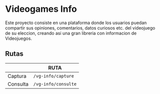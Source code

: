 # Videogames Info

  Este proyecto consiste en una plataforma donde los usuarios puedan compartir
  sus opiniones, comentarios, datos curiosos etc. del videojuego de su
  eleccion, creando asi una gran libreria con informacion de Videojuegos.

## Rutas

|                |RUTA                          
|----------------|-------------------------------|
|Captura         |`/vg-info/capture`            |
|Consulta        |`/vg-info/consulte`            |
